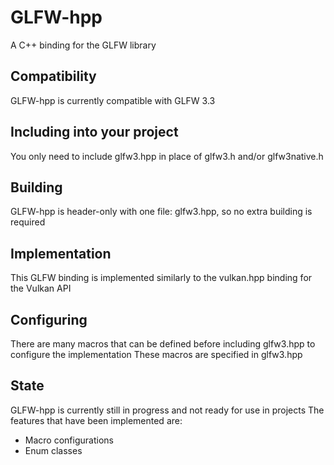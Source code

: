 # GLFW-hpp

A C++ binding for the GLFW library

## Compatibility

GLFW-hpp is currently compatible with GLFW 3.3

## Including into your project

You only need to include glfw3.hpp in place of glfw3.h and/or glfw3native.h

## Building

GLFW-hpp is header-only with one file: glfw3.hpp, so no extra building is required

## Implementation

This GLFW binding is implemented similarly to the vulkan.hpp binding for the Vulkan API

## Configuring

There are many macros that can be defined before including glfw3.hpp to configure the implementation
These macros are specified in glfw3.hpp

## State

GLFW-hpp is currently still in progress and not ready for use in projects
The features that have been implemented are:

- Macro configurations
- Enum classes
